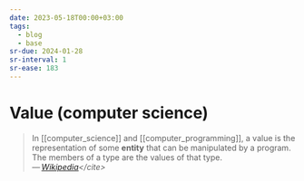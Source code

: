 ```yaml
---
date: 2023-05-18T00:00+03:00
tags:
  - blog
  - base
sr-due: 2024-01-28
sr-interval: 1
sr-ease: 183
---
```


# Value (computer science)

> In [[computer_science]] and [[computer_programming]], a value is the
> representation of some **entity** that can be manipulated by a program. The
> members of a type are the values of that type.\
> — <cite>[Wikipedia](https://en.wikipedia.org/wiki/Value_\(computer_science\))</cite>
